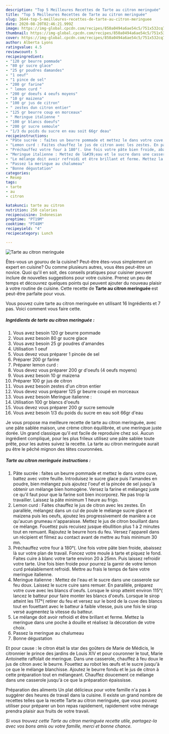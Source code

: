 ```yaml
---
description: "Top 5 Meilleures Recettes de Tarte au citron meringuée"
title: "Top 5 Meilleures Recettes de Tarte au citron meringuée"
slug: 3644-top-5-meilleures-recettes-de-tarte-au-citron-meringuee
date: 2020-08-20T02:46:21.999Z
image: https://img-global.cpcdn.com/recipes/850a0494a6ae54c5/751x532cq70/tarte-au-citron-meringuee-photo-principale-de-la-recette.jpg
thumbnail: https://img-global.cpcdn.com/recipes/850a0494a6ae54c5/751x532cq70/tarte-au-citron-meringuee-photo-principale-de-la-recette.jpg
cover: https://img-global.cpcdn.com/recipes/850a0494a6ae54c5/751x532cq70/tarte-au-citron-meringuee-photo-principale-de-la-recette.jpg
author: Alberta Lyons
ratingvalue: 4.5
reviewcount: 5
recipeingredient:
- "120 gr beurre pommade"
- "80 gr sucre glace"
- "25 gr poudres damandes"
- "1 oeuf"
- "1 pince de sel"
- "200 gr farine"
- " lemon curd "
- "200 gr doeufs 4 oeufs moyens"
- "10 gr maizena"
- "100 gr jus de citron"
- " zestes dun citron entier"
- "125 gr beurre coup en morceaux"
- " Meringue italienne "
- "100 gr blancs doeufs"
- "200 gr sucre semoule"
- "1/3 du poids du sucre en eau soit 66gr deau"
recipeinstructions:
- "Pâte sucrée : faites un beurre pommade et mettez le dans votre cuve, battez avec votre feuille. Introduisez le sucre glace puis l&#39;amandes en poudre, bien mélangez puis ajoutez l&#39;oeuf et la pincée de sel jusqu&#39;à obtenir un mélange bien homogène. Versez la farine et mélangez juste ce qu&#39;il faut pour que la farine soit bien incorporez. Ne pas trop la travailler. Laissez la pâte minimum 1 heure au frigo."
- "Lemon curd : Faites chauffez le jus de citron avec les zestes. En parallèle, mélangez dans un cul de poule le mélange sucre glace et maizena puis les oeufs, ajoutez les progressivement de manière a ce qu&#39;aucun grumeau n&#39;apparaisse. Mettez le jus de citron bouillant dans ce mélange. Fouettez puis recuisez jusque ébullition plus 1 à 2 minutes tout en remuant. Rajoutez le beurre hors du feu. Versez l&#39;appareil dans un récipient et filmez au contact avant de mettre au frais minimum 30 mn."
- "Préchauffez votre four à 180°(. Une fois votre pâte bien froide, abaissez là sur votre plan de travail. Foncez votre moule à tarte et piquez le fond. Faites cuire à blanc votre tarte environ 20 à 25mn. Puis laissez refroidir votre tarte. Une fois bien froide pour pourrez la garnir de votre lemon curd préalablement refroidi. Mettre au frais le temps de faire votre meringue italienne."
- "Meringue italienne : Mettez de l&#39;eau et le sucre dans une casserole sur feu doux. Laissez le sucre cuire sans remuer. En parallèle, préparez votre cuve avec les blancs d&#39;oeufs. Lorsque le sirop atteint environ 115°( lancez le batteur pour faire monter les blancs d&#39;oeufs. Lorsque le sirop atteint les 117°( retirer du feu et versez sur le bord de la cuve des blancs tout en fouettant avec le batteur à faible vitesse, puis une fois le sirop versé augmentez la vitesse du batteur."
- "Le mélange doit avoir refroidi et être brillant et ferme. Mettez la meringue dans une poche à douille et réalisez la décoration de votre choix."
- "Passez la meringue au chalumeau"
- "Bonne dégustation"
categories:
- Resep
tags:
- tarte
- au
- citron

katakunci: tarte au citron 
nutrition: 250 calories
recipecuisine: Indonesian
preptime: "PT19M"
cooktime: "PT48M"
recipeyield: "4"
recipecategory: Lunch

---
```



![Tarte au citron meringuée](https://img-global.cpcdn.com/recipes/850a0494a6ae54c5/751x532cq70/tarte-au-citron-meringuee-photo-principale-de-la-recette.jpg)

Êtes-vous un gourou de la cuisine? Peut-être êtes-vous simplement un expert en cuisine? Ou comme plusieurs autres, vous êtes peut-être un novice. Quoi qu'il en soit, des conseils pratiques pour cuisiner peuvent inclure de nouvelles suggestions pour votre cuisine. Prenez un peu de temps et découvrez quelques points qui peuvent ajouter du nouveau plaisir à votre routine de cuisine. Cette recette de <strong> Tarte au citron meringuée </strong> est peut-être parfaite pour vous.

<!--inarticleads1-->

Vous pouvez cuire tarte au citron meringuée en utilisant 16 Ingrédients et 7 pas. Voici comment vous faire cette.

##### Ingrédients de tarte au citron meringuée :

1. Vous avez besoin 120 gr beurre pommade
1. Vous avez besoin 80 gr sucre glace
1. Vous avez besoin 25 gr poudres d&#39;amandes
1. Utilisation 1 oeuf
1. Vous devez vous préparer 1 pincée de sel
1. Préparer 200 gr farine
1. Préparer  lemon curd :
1. Vous devez vous préparer 200 gr d&#39;oeufs (4 oeufs moyens)
1. Vous avez besoin 10 gr maizena
1. Préparer 100 gr jus de citron
1. Vous avez besoin  zestes d&#39;un citron entier
1. Vous devez vous préparer 125 gr beurre coupé en morceaux
1. Vous avez besoin  Meringue italienne :
1. Utilisation 100 gr blancs d&#39;oeufs
1. Vous devez vous préparer 200 gr sucre semoule
1. Vous avez besoin 1/3 du poids du sucre en eau soit 66gr d&#39;eau


Je vous propose ma meilleure recette de tarte au citron meringuée, avec une pâte sablée maison, une crème citron équilibrée, et une meringue juste dorée. Un grand classique qu&#39;il est facile de reproduire chez soi. Aucun ingrédient compliqué, pour les plus frileux utilisez une pâte sablée toute prête, pour les autres suivez la recette. La tarte au citron meringuée aurait pu être le pêché mignon des têtes couronnées. 

<!--inarticleads2-->

##### Tarte au citron meringuée instructions :

1. Pâte sucrée : faites un beurre pommade et mettez le dans votre cuve, battez avec votre feuille. Introduisez le sucre glace puis l&#39;amandes en poudre, bien mélangez puis ajoutez l&#39;oeuf et la pincée de sel jusqu&#39;à obtenir un mélange bien homogène. Versez la farine et mélangez juste ce qu&#39;il faut pour que la farine soit bien incorporez. Ne pas trop la travailler. Laissez la pâte minimum 1 heure au frigo.
1. Lemon curd : Faites chauffez le jus de citron avec les zestes. En parallèle, mélangez dans un cul de poule le mélange sucre glace et maizena puis les oeufs, ajoutez les progressivement de manière a ce qu&#39;aucun grumeau n&#39;apparaisse. Mettez le jus de citron bouillant dans ce mélange. Fouettez puis recuisez jusque ébullition plus 1 à 2 minutes tout en remuant. Rajoutez le beurre hors du feu. Versez l&#39;appareil dans un récipient et filmez au contact avant de mettre au frais minimum 30 mn.
1. Préchauffez votre four à 180°(. Une fois votre pâte bien froide, abaissez là sur votre plan de travail. Foncez votre moule à tarte et piquez le fond. Faites cuire à blanc votre tarte environ 20 à 25mn. Puis laissez refroidir votre tarte. Une fois bien froide pour pourrez la garnir de votre lemon curd préalablement refroidi. Mettre au frais le temps de faire votre meringue italienne.
1. Meringue italienne : Mettez de l&#39;eau et le sucre dans une casserole sur feu doux. Laissez le sucre cuire sans remuer. En parallèle, préparez votre cuve avec les blancs d&#39;oeufs. Lorsque le sirop atteint environ 115°( lancez le batteur pour faire monter les blancs d&#39;oeufs. Lorsque le sirop atteint les 117°( retirer du feu et versez sur le bord de la cuve des blancs tout en fouettant avec le batteur à faible vitesse, puis une fois le sirop versé augmentez la vitesse du batteur.
1. Le mélange doit avoir refroidi et être brillant et ferme. Mettez la meringue dans une poche à douille et réalisez la décoration de votre choix.
1. Passez la meringue au chalumeau
1. Bonne dégustation


Et pour cause : le citron était la star des goûters de Marie de Médicis, le citronnier le prince des jardins de Louis XIV et pour couronner le tout, Marie Antoinette raffolait de meringue. Dans une casserole, chauffez à feu doux le jus de citron avec le beurre. Fouettez au robot les œufs et le sucre jusqu&#39;à ce que le mélange blanchisse. Ajoutez le beurre fondu et le jus de citron à cette préparation tout en mélangeant. Chauffez doucement ce mélange dans une casserole jusqu&#39;à ce que la préparation épaississe. 

<!--inarticleads1-->

<p>
Préparation des aliments Un plat délicieux pour votre famille n'a pas à suggérer des heures de travail dans la cuisine. Il existe un grand nombre de recettes telles que la recette Tarte au citron meringuée, que vous pouvez utiliser pour préparer un bon repas rapidement, rapidement votre ménage prendra plaisir aux fruits de votre travail.
</p>

<p>
<i>Si vous trouvez cette Tarte au citron meringuée recette utile, partagez-la avec vos bons amis ou votre famille, merci et bonne chance.</i>
</p>
